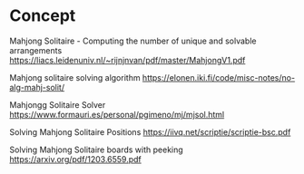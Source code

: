 # Concept

Mahjong Solitaire - Computing the number of unique and solvable arrangements
<https://liacs.leidenuniv.nl/~rijnjnvan/pdf/master/MahjongV1.pdf>

Mahjong solitaire solving algorithm
<https://elonen.iki.fi/code/misc-notes/no-alg-mahj-solit/>

Mahjongg Solitaire Solver
<https://www.formauri.es/personal/pgimeno/mj/mjsol.html>

Solving Mahjong Solitaire Positions
<https://iivq.net/scriptie/scriptie-bsc.pdf>

Solving Mahjong Solitaire boards with peeking
<https://arxiv.org/pdf/1203.6559.pdf>
